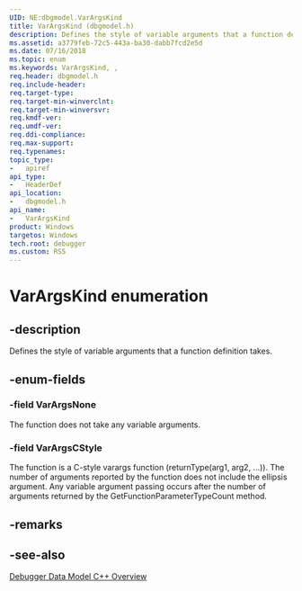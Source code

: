 ```yaml
---
UID: NE:dbgmodel.VarArgsKind
title: VarArgsKind (dbgmodel.h)
description: Defines the style of variable arguments that a function definition takes.
ms.assetid: a3779feb-72c5-443a-ba30-dabb7fcd2e5d
ms.date: 07/16/2018
ms.topic: enum
ms.keywords: VarArgsKind, , 
req.header: dbgmodel.h
req.include-header:
req.target-type:
req.target-min-winverclnt:
req.target-min-winversvr:
req.kmdf-ver:
req.umdf-ver:
req.ddi-compliance:
req.max-support:
req.typenames: 
topic_type: 
-	apiref
api_type: 
-	HeaderDef
api_location: 
-	dbgmodel.h
api_name: 
-	VarArgsKind
product: Windows
targetos: Windows
tech.root: debugger
ms.custom: RS5
---
```


# VarArgsKind enumeration

## -description

Defines the style of variable arguments that a function definition takes.

## -enum-fields

### -field VarArgsNone 
The function does not take any variable arguments.

### -field VarArgsCStyle 
The function is a C-style varargs function (returnType(arg1, arg2, ...)). The number of arguments reported by the function does not include the ellipsis argument. Any variable argument passing occurs after the number of arguments returned by the GetFunctionParameterTypeCount method.

## -remarks

## -see-also

[Debugger Data Model C++ Overview](https://docs.microsoft.com/windows-hardware/drivers/debugger/data-model-cpp-overview)
